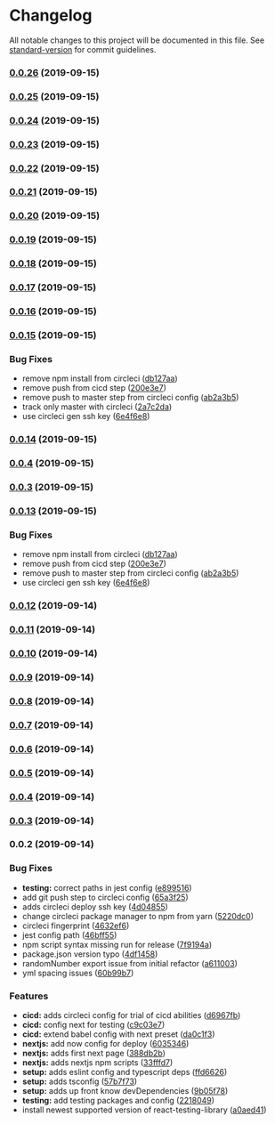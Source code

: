 # Changelog

All notable changes to this project will be documented in this file. See [standard-version](https://github.com/conventional-changelog/standard-version) for commit guidelines.

### [0.0.26](https://github.com/jakierice/react-task/compare/v0.0.25...v0.0.26) (2019-09-15)

### [0.0.25](https://github.com/jakierice/react-task/compare/v0.0.24...v0.0.25) (2019-09-15)

### [0.0.24](https://github.com/jakierice/react-task/compare/v0.0.23...v0.0.24) (2019-09-15)

### [0.0.23](https://github.com/jakierice/react-task/compare/v0.0.22...v0.0.23) (2019-09-15)

### [0.0.22](https://github.com/jakierice/react-task/compare/v0.0.21...v0.0.22) (2019-09-15)

### [0.0.21](https://github.com/jakierice/react-task/compare/v0.0.20...v0.0.21) (2019-09-15)

### [0.0.20](https://github.com/jakierice/react-task/compare/v0.0.19...v0.0.20) (2019-09-15)

### [0.0.19](https://github.com/jakierice/react-task/compare/v0.0.18...v0.0.19) (2019-09-15)

### [0.0.18](https://github.com/jakierice/react-task/compare/v0.0.17...v0.0.18) (2019-09-15)

### [0.0.17](https://github.com/jakierice/react-task/compare/v0.0.16...v0.0.17) (2019-09-15)

### [0.0.16](https://github.com/jakierice/react-task/compare/v0.0.15...v0.0.16) (2019-09-15)

### [0.0.15](https://github.com/jakierice/react-task/compare/v0.0.2...v0.0.15) (2019-09-15)


### Bug Fixes

* remove npm install from circleci ([db127aa](https://github.com/jakierice/react-task/commit/db127aa))
* remove push from cicd step ([200e3e7](https://github.com/jakierice/react-task/commit/200e3e7))
* remove push to master step from circleci config ([ab2a3b5](https://github.com/jakierice/react-task/commit/ab2a3b5))
* track only master with circleci ([2a7c2da](https://github.com/jakierice/react-task/commit/2a7c2da))
* use circleci gen ssh key ([6e4f6e8](https://github.com/jakierice/react-task/commit/6e4f6e8))

### [0.0.14](https://github.com/jakierice/react-task/compare/v0.0.13...v0.0.14) (2019-09-15)

### [0.0.4](https://github.com/jakierice/react-task/compare/v0.0.13...v0.0.4) (2019-09-15)

### [0.0.3](https://github.com/jakierice/react-task/compare/v0.0.13...v0.0.3) (2019-09-15)

### [0.0.13](https://github.com/jakierice/react-task/compare/v0.0.12...v0.0.13) (2019-09-15)


### Bug Fixes

* remove npm install from circleci ([db127aa](https://github.com/jakierice/react-task/commit/db127aa))
* remove push from cicd step ([200e3e7](https://github.com/jakierice/react-task/commit/200e3e7))
* remove push to master step from circleci config ([ab2a3b5](https://github.com/jakierice/react-task/commit/ab2a3b5))
* use circleci gen ssh key ([6e4f6e8](https://github.com/jakierice/react-task/commit/6e4f6e8))

### [0.0.12](https://github.com/jakierice/react-task/compare/v0.0.11...v0.0.12) (2019-09-14)

### [0.0.11](https://github.com/jakierice/react-task/compare/v0.0.10...v0.0.11) (2019-09-14)

### [0.0.10](https://github.com/jakierice/react-task/compare/v0.0.9...v0.0.10) (2019-09-14)

### [0.0.9](https://github.com/jakierice/react-task/compare/v0.0.8...v0.0.9) (2019-09-14)

### [0.0.8](https://github.com/jakierice/react-task/compare/v0.0.7...v0.0.8) (2019-09-14)

### [0.0.7](https://github.com/jakierice/react-task/compare/v0.0.6...v0.0.7) (2019-09-14)

### [0.0.6](https://github.com/jakierice/react-task/compare/v0.0.5...v0.0.6) (2019-09-14)

### [0.0.5](https://github.com/jakierice/react-task/compare/v0.0.4...v0.0.5) (2019-09-14)

### [0.0.4](https://github.com/jakierice/react-task/compare/v0.0.3...v0.0.4) (2019-09-14)

### [0.0.3](https://github.com/jakierice/react-task/compare/v0.0.2...v0.0.3) (2019-09-14)

### 0.0.2 (2019-09-14)


### Bug Fixes

* **testing:** correct paths in jest config ([e899516](https://github.com/jakierice/react-task/commit/e899516))
* add git push step to circleci config ([65a3f25](https://github.com/jakierice/react-task/commit/65a3f25))
* adds circleci deploy ssh key ([4d04855](https://github.com/jakierice/react-task/commit/4d04855))
* change circleci package manager to npm from yarn ([5220dc0](https://github.com/jakierice/react-task/commit/5220dc0))
* circleci fingerprint ([4632ef6](https://github.com/jakierice/react-task/commit/4632ef6))
* jest config path ([46bff55](https://github.com/jakierice/react-task/commit/46bff55))
* npm script syntax missing run for release ([7f9194a](https://github.com/jakierice/react-task/commit/7f9194a))
* package.json version typo ([4df1458](https://github.com/jakierice/react-task/commit/4df1458))
* randomNumber export issue from initial refactor ([a611003](https://github.com/jakierice/react-task/commit/a611003))
* yml spacing issues ([60b99b7](https://github.com/jakierice/react-task/commit/60b99b7))


### Features

* **cicd:** adds circleci config for trial of cicd abilities ([d6967fb](https://github.com/jakierice/react-task/commit/d6967fb))
* **cicd:** config next for testing ([c9c03e7](https://github.com/jakierice/react-task/commit/c9c03e7))
* **cicd:** extend babel config with next preset ([da0c1f3](https://github.com/jakierice/react-task/commit/da0c1f3))
* **nextjs:** add now config for deploy ([6035346](https://github.com/jakierice/react-task/commit/6035346))
* **nextjs:** adds first next page ([388db2b](https://github.com/jakierice/react-task/commit/388db2b))
* **nextjs:** adds nextjs npm scripts ([33fffd7](https://github.com/jakierice/react-task/commit/33fffd7))
* **setup:** adds eslint config and typescript deps ([ffd6626](https://github.com/jakierice/react-task/commit/ffd6626))
* **setup:** adds tsconfig ([57b7f73](https://github.com/jakierice/react-task/commit/57b7f73))
* **setup:** adds up front know devDependencies ([9b05f78](https://github.com/jakierice/react-task/commit/9b05f78))
* **testing:** add testing packages and config ([2218049](https://github.com/jakierice/react-task/commit/2218049))
* install newest supported version of react-testing-library ([a0aed41](https://github.com/jakierice/react-task/commit/a0aed41))
